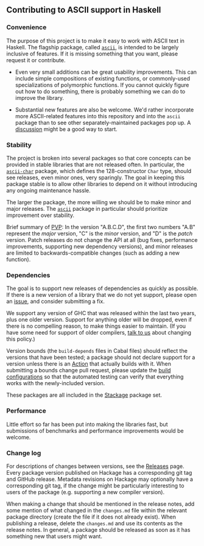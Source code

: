 ## Contributing to ASCII support in Haskell

### Convenience

The purpose of this project is to make it easy to work with ASCII text in Haskell. The flagship package, called [`ascii`](https://hackage.haskell.org/package/ascii), is intended to be largely inclusive of features. If it is missing something that you want, please request it or contribute.

- Even very small additions can be great usability improvements. This can include simple compositions of existing functions, or commonly-used specializations of polymorphic functions. If you cannot quickly figure out how to do something, there is probably something we can do to improve the library.

- Substantial new features are also be welcome. We'd rather incorporate more ASCII-related features into this repository and into the `ascii` package than to see other separately-maintained packages pop up. A [discussion](https://github.com/typeclasses/ascii/discussions) might be a good way to start.

### Stability

The project is broken into several packages so that core concepts can be provided in stable libraries that are not released often. In particular, the [`ascii-char`](https://hackage.haskell.org/package/ascii-char) package, which defines the 128-constructor `Char` type, should see releases, even minor ones, very sparingly. The goal in keeping this package stable is to allow other libraries to depend on it without introducing any ongoing maintenance hassle.

The larger the package, the more willing we should be to make minor and major releases. The [`ascii`](https://hackage.haskell.org/package/ascii) package in particular should prioritize improvement over stability.

Brief summary of [PVP](https://pvp.haskell.org/): In the version "A.B.C.D", the first two numbers "A.B" represent the *major* version, "C" is the *minor* version, and "D" is the *patch* version. Patch releases do not change the API at all (bug fixes, performance improvements, supporting new dependency versions), and minor releases are limited to backwards-compatible changes (such as adding a new function).

### Dependencies

The goal is to support new releases of dependencies as quickly as possible. If there is a new version of a library that we do not yet support, please open an [issue](https://github.com/typeclasses/ascii/issues), and consider submitting a fix.

We support any version of GHC that was released within the last two years, plus one older version. Support for anything older will be dropped, even if there is no compelling reason, to make things easier to maintain. (If you have some need for support of older compilers, [talk to us](https://github.com/typeclasses/ascii/discussions) about changing this policy.)

Version bounds (the `build-depends` files in Cabal files) should reflect the versions that have been tested; a package should not declare support for a version unless there is an [Action](https://github.com/typeclasses/ascii/actions) that actually builds with it. When submitting a bounds change pull request, please update the [build configurations](https://github.com/typeclasses/ascii/tree/master/configurations) so that the automated testing can verify that everything works with the newly-included version.

These packages are all included in the [Stackage](https://github.com/commercialhaskell/stackage/) package set.

### Performance

Little effort so far has been put into making the libraries fast, but submissions of benchmarks and performance improvements would be welcome.

### Change log

For descriptions of changes between versions, see the [Releases](https://github.com/typeclasses/ascii/releases) page. Every package version published on Hackage has a corresponding git tag and GitHub release. Metadata revisions on Hackage may optionally have a corresponding git tag, if the change might be particularly interesting to users of the package (e.g. supporting a new compiler version).

When making a change that should be mentioned in the release notes, add some mention of what changed in the `changes.md` file within the relevant package directory (create the file if it does not already exist). When publishing a release, delete the `changes.md` and use its contents as the release notes. In general, a package should be released as soon as it has something new that users might want.
